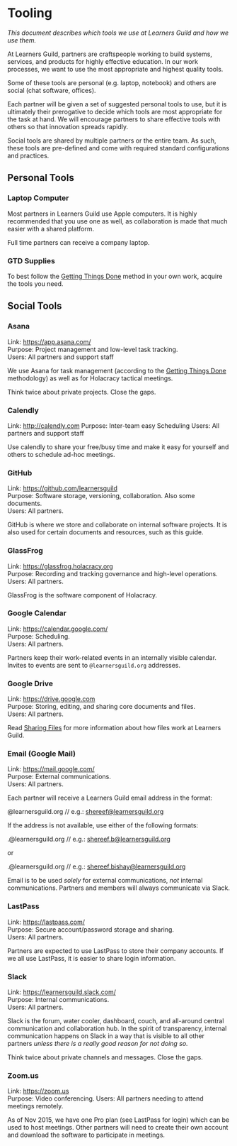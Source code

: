 # Tooling

_This document describes which tools we use at Learners Guild and how we use them._

At Learners Guild, partners are craftspeople working to build systems, services, and products for highly effective education. In our work processes, we want to use the most appropriate and highest quality tools.

Some of these tools are personal (e.g. laptop, notebook) and others are social (chat software, offices).

Each partner will be given a set of suggested personal tools to use, but it is ultimately their prerogative to decide which tools are most appropriate for the task at hand. We will encourage partners to share effective tools with others so that innovation spreads rapidly.

Social tools are shared by multiple partners or the entire team. As such, these tools are pre-defined and come with required standard configurations and practices.

## Personal Tools

### Laptop Computer

Most partners in Learners Guild use Apple computers. It is highly recommended that you use one as well, as collaboration is made that much easier with a shared platform.

Full time partners can receive a company laptop.

### GTD Supplies

To best follow the [Getting Things Done][gtd] method in your own work, acquire the tools you need.

## Social Tools

### Asana

Link: https://app.asana.com/<br>
Purpose: Project management and low-level task tracking.<br>
Users: All partners and support staff

We use Asana for task management (according to the [Getting Things Done][gtd] methodology) as well as for Holacracy tactical meetings.

Think twice about private projects. Close the gaps.

### Calendly

Link: http://calendly.com
Purpose: Inter-team easy Scheduling
Users: All partners and support staff

Use calendly to share your free/busy time and make it easy for yourself and others to schedule ad-hoc meetings.

### GitHub

Link: https://github.com/learnersguild<br>
Purpose: Software storage, versioning, collaboration. Also some documents.<br>
Users: All partners.

GitHub is where we store and collaborate on internal software projects. It is also used for certain documents and resources, such as this guide.

### GlassFrog

Link: https://glassfrog.holacracy.org<br>
Purpose: Recording and tracking governance and high-level operations.<br>
Users: All partners.

GlassFrog is the software component of Holacracy.

### Google Calendar

Link: https://calendar.google.com/<br>
Purpose: Scheduling.<br>
Users: All partners.

Partners keep their work-related events in an internally visible calendar. Invites to events are sent to `@learnersguild.org` addresses.

### Google Drive

Link: https://drive.google.com<br>
Purpose: Storing, editing, and sharing core documents and files.<br>
Users: All partners.

Read [Sharing Files][sharing-files] for more information about how files work at Learners Guild.

### Email (Google Mail)

Link: https://mail.google.com/<br>
Purpose: External communications.<br>
Users: All partners.

Each partner will receive a Learners Guild email address in the format:

  <first name>@learnersguild.org
  // e.g.: shereef@learnersguild.org

If the address is not available, use either of the following formats:

  <first name>.<first letter of last name>@learnersguild.org
  // e.g.: shereef.b@learnersguild.org

or

  <first name>.<last name>@learnersguild.org
  // e.g.: shereef.bishay@learnersguild.org

Email is to be used _solely_ for external communications, _not_ internal communications. Partners and members will always communicate via Slack.

### LastPass

Link: https://lastpass.com/<br>
Purpose: Secure account/password storage and sharing.<br>
Users: All partners.

Partners are expected to use LastPass to store their company accounts. If we all use LastPass, it is easier to share login information.

### Slack

Link: https://learnersguild.slack.com/<br>
Purpose: Internal communications.<br>
Users: All partners.

Slack is the forum, water cooler, dashboard, couch, and all-around central communication and collaboration hub. In the spirit of transparency, internal communication happens on Slack in a way that is visible to all other partners _unless there is a really good reason for not doing so._

Think twice about private channels and messages. Close the gaps.

### Zoom.us

Link: https://zoom.us<br>
Purpose: Video conferencing.
Users: All partners needing to attend meetings remotely.

As of Nov 2015, we have one Pro plan (see LastPass for login) which can be used to host meetings. Other partners will need to create their own account and download the software to participate in meetings.

[gtd]: GTD.md
[sharing-files]: Sharing-Files.md
